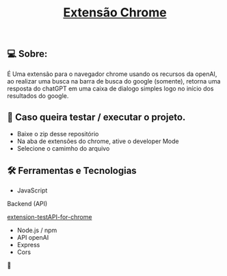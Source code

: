 <h1 align="center">
    <a href="#">Extensão Chrome </a>
    </br>
</h1>
</br>

## 💻 Sobre:

É Uma extensão para o navegador chrome usando os recursos da openAI, ao realizar uma busca na barra de busca do google (somente), retorna uma resposta do chatGPT em uma caixa de dialogo simples logo no início dos resultados do google.

## 🚀 Caso queira testar / executar o projeto.

-   Baixe o zip desse repositório
-   Na aba de extensôes do chrome, ative o developer Mode
-   Selecione o camimho do arquivo

## 🛠 Ferramentas e Tecnologias

-   JavaScript

Backend (API)

<a href="https://github.com/LeandroNcosta/extension-testAPI-for-chrome">extension-testAPI-for-chrome
</a>

-   Node.js / npm
-   API openAI
-   Express
-   Cors

🤖
